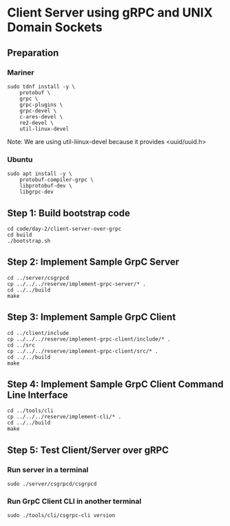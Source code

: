 # Client Server using gRPC and UNIX Domain Sockets

## Preparation

### Mariner

```
sudo tdnf install -y \
    protobuf \
    grpc \
    grpc-plugins \
    grpc-devel \
    c-ares-devel \
    re2-devel \
    util-linux-devel
```

Note: We are using util-liinux-devel because it provides <uuid/uuid.h>

### Ubuntu

```
sudo apt install -y \
    protobuf-compiler-grpc \
    libprotobuf-dev \
    libgrpc-dev
```

## Step 1: Build bootstrap code

```
cd code/day-2/client-server-over-grpc
cd build
./bootstrap.sh
```

## Step 2: Implement Sample GrpC Server

```
cd ../server/csgrpcd
cp ../../../reserve/implement-grpc-server/* .
cd ../../build
make
```

## Step 3: Implement Sample GrpC Client

```
cd ../client/include
cp ../../../reserve/implement-grpc-client/include/* .
cd ../src
cp ../../../reserve/implement-grpc-client/src/* .
cd ../../build
make
```

## Step 4: Implement Sample GrpC Client Command Line Interface

```
cd ../tools/cli
cp ../../../reserve/implement-cli/* .
cd ../../build
make
```

## Step 5: Test Client/Server over gRPC

### Run server in a terminal

```
sudo ./server/csgrpcd/csgrpcd
```

### Run GrpC Client CLI in another terminal

```
sudo ./tools/cli/csgrpc-cli version
```
